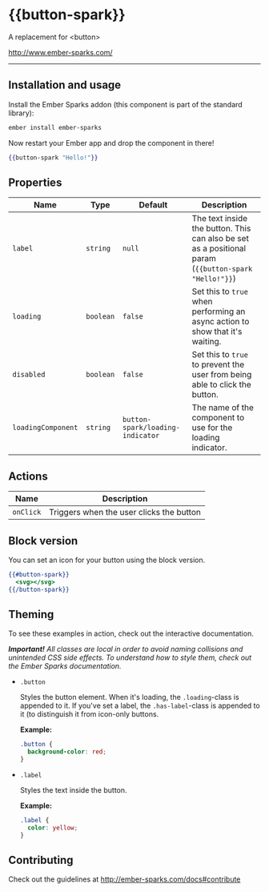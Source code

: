 # {{button-spark}}

A replacement for \<button\>

<http://www.ember-sparks.com/>

----

## Installation and usage

Install the Ember Sparks addon (this component is part of the standard library):
```bash
ember install ember-sparks
```

Now restart your Ember app and drop the component in there!
```handlebars
{{button-spark "Hello!"}}
```

## Properties

| Name        | Type      | Default | Description                                                      |
|-------------|-----------|---------|------------------------------------------------------------------|
| `label`     | `string`  | `null`  | The text inside the button. This can also be set as a positional param (`{{button-spark "Hello!"}}`) |
| `loading`   | `boolean` | `false` | Set this to `true` when performing an async action to show that it's waiting.  |
| `disabled`  | `boolean` | `false` | Set this to `true` to prevent the user from being able to click the button. |
| `loadingComponent` | `string` | `button-spark/loading-indicator` | The name of the component to use for the loading indicator. |


## Actions

| Name        | Description                                                                         |
|-------------|-------------------------------------------------------------------------------------|
| `onClick`   | Triggers when the user clicks the button                                             | 


## Block version

You can set an icon for your button using the block version.

```handlebars
{{#button-spark}}
  <svg></svg>
{{/button-spark}}
```


## Theming

To see these examples in action, check out the interactive documentation.

<em>**Important!** All classes are local in order to avoid naming collisions and unintended CSS side effects. To understand how to style them, check out the Ember Sparks documentation.</em>

- `.button`

  Styles the button element. 
  When it's loading, the `.loading`-class is appended to it.
  If you've set a label, the `.has-label`-class is appended to it (to distinguish it from icon-only buttons.

  **Example:**
  ```css
  .button {
    background-color: red;
  }
  ```

- `.label`

  Styles the text inside the button.

  **Example:**
  ```css
  .label {
    color: yellow;
  }
  ```
  

## Contributing

Check out the guidelines at http://ember-sparks.com/docs#contribute

